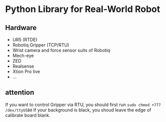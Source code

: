 # Python Library for Real-World Robot

## Hardware
- UR5 (RTDE)
- Robotiq Gripper (TCP/RTU)
- Wrist camera and force sensor suits of Robotiq
- Mech-eye
- ZED
- Realsense
- Xtion Pro live
- ...
## attention
 If you want to control Gripper via RTU, you should first run
 `sudo chmod +777 /dev/ttyUSB0`
 If your background is black, you shoud leave the edge of calibrate board blank.